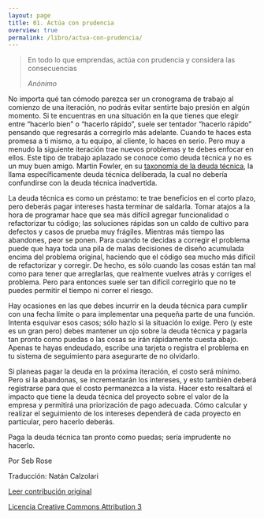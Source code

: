 ```yaml
---
layout: page
title: 01. Actúa con prudencia
overview: true
permalink: /libro/actua-con-prudencia/
---
```


> En todo lo que emprendas, actúa con prudencia y considera las consecuencias
> 
> _Anónimo_


No importa qué tan cómodo parezca ser un cronograma de trabajo al comienzo de una iteración, no podrás evitar sentirte bajo presión en algún momento. Si te encuentras en una situación en la que tienes que elegir entre “hacerlo bien” o “hacerlo rápido”, suele ser tentador “hacerlo rápido” pensando que regresarás a corregirlo más adelante. Cuando te haces esta promesa a ti mismo, a tu equipo, al cliente, lo haces en serio. Pero muy a menudo la siguiente iteración trae nuevos problemas y te debes enfocar en ellos. Este tipo de trabajo aplazado se conoce como deuda técnica y no es un muy buen amigo. Martin Fowler, en su [taxonomía de la deuda técnica](http://martinfowler.com/bliki/TechnicalDebtQuadrant.html), la llama específicamente deuda técnica deliberada, la cual no debería confundirse con la deuda técnica inadvertida.

La deuda técnica es como un préstamo: te trae beneficios en el corto plazo, pero deberás pagar intereses hasta terminar de saldarla. Tomar atajos a la hora de programar hace que sea más difícil agregar funcionalidad o refactorizar tu código; las soluciones rápidas son un caldo de cultivo para defectos y casos de prueba muy frágiles. Mientras más tiempo las abandones, peor se ponen. Para cuando te decidas a corregir el problema puede que haya toda una pila de malas decisiones de diseño acumulada encima del problema original, haciendo que el código sea mucho más difícil de refactorizar y corregir. De hecho, es sólo cuando las cosas están tan mal como para tener que arreglarlas, que realmente vuelves atrás y corriges el problema. Pero para entonces suele ser tan difícil corregirlo que no te puedes permitir el tiempo ni correr el riesgo.

Hay ocasiones en las que debes incurrir en la deuda técnica para cumplir con una fecha límite o para implementar una pequeña parte de una función. Intenta esquivar esos casos; sólo hazlo si la situación lo exige. Pero (y este es un gran pero) debes mantener un ojo sobre la deuda técnica y pagarla tan pronto como puedas o las cosas se irán rápidamente cuesta abajo. Apenas te hayas endeudado, escribe una tarjeta o registra el problema en tu sistema de seguimiento para asegurarte de no olvidarlo.

Si planeas pagar la deuda en la próxima iteración, el costo será mínimo. Pero si la abandonas, se incrementarán los intereses, y esto también deberá registrarse para que el costo permanezca a la vista. Hacer esto resaltará el impacto que tiene la deuda técnica del proyecto sobre el valor de la empresa y permitirá una priorización de pago adecuada. Cómo calcular y realizar el seguimiento de los intereses dependerá de cada proyecto en particular, pero hacerlo deberás.

Paga la deuda técnica tan pronto como puedas; sería imprudente no hacerlo.

Por Seb Rose

Traducción: Natán Calzolari

[Leer contribución original](http://programmer.97things.oreilly.com/wiki/index.php/Act_with_Prudence)

[Licencia Creative Commons Attribution 3](http://creativecommons.org/licenses/by/3.0/us/deed.es)